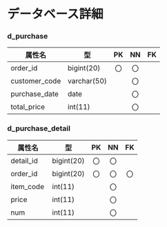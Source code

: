 # データベース詳細
### d_purchase

|属性名　　 |型　　 |PK|NN|FK|
|----------|-------|:-:|:-:|:-:|
|order_id  |bigint(20)|〇|〇| |
|customer_code|varchar(50)| |〇| |
|purchase_date|date| |〇| |
|total_price|int(11)| |〇| |

### d_purchase_detail
|属性名　　 |型　　 |PK|NN|FK|
|----------|-------|:-:|:-:|:-:|
|detail_id|bigint(20)|〇|〇| |
|order_id|bigint(20)|〇|〇|〇|
|item_code|int(11)| |〇| |
|price|int(11)| |〇| |
|num|int(11)| |〇| |

